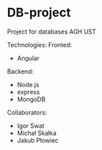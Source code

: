 # DB-project
Project for databases AGH UST

Technologies:
Fronted:
- Angular

Backend:
- Node.js
- express
- MongoDB

Collaborators:
- Igor Swat
- Michał Skałka
- Jakub Płowiec
